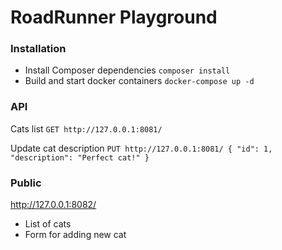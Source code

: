 # RoadRunner Playground

### Installation
* Install Composer dependencies
``composer install``
* Build and start docker containers
``docker-compose up -d``

### API

Cats list 
``GET http://127.0.0.1:8081/``

Update cat description 
``PUT http://127.0.0.1:8081/
{
    "id": 1,
    "description": "Perfect cat!"
}
``

### Public

http://127.0.0.1:8082/
* List of cats
* Form for adding new cat